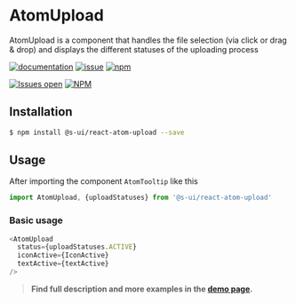 # AtomUpload

AtomUpload is a component that handles the file selection (via click or drag & drop) and displays the different statuses of the uploading process

[![documentation](https://img.shields.io/badge/read%20the%20doc-black?logo=readthedocs)](https://sui-components.vercel.app/workbench/atom/upload/)
[![issue](https://img.shields.io/badge/report%20a%20bug-black?logo=openbugbounty&logoColor=red)](https://github.com/SUI-Components/sui-components/issues/new?&projects=4&template=bug-report.yml&assignees=&template=report-a-bug.yml&title=🪲+&labels=bug,component,atom,upload)
[![npm](https://img.shields.io/npm/dt/%40s-ui/react-atom-upload?logo=npm&labelColor=black)](https://www.npmjs.com/package/@s-ui/react-atom-upload)

[![Issues open](https://img.shields.io/github/issues-search/SUI-Components/sui-components?query=is%3Aopen%20label%3Acomponent%20label%3Aupload&logo=openbugbounty&logoColor=red&label=issues%20open&color=red)](https://github.com/SUI-Components/sui-components/issues?q=is%3Aopen+label%3Acomponent+label%3Aupload)
[![NPM](https://img.shields.io/npm/l/%40s-ui%2Freact-atom-upload)](https://github.com/SUI-Components/sui-components/blob/main/components/atom/upload/LICENSE.md)

## Installation

```sh
$ npm install @s-ui/react-atom-upload --save
```

## Usage

After importing the component `AtomTooltip` like this

```javascript
import AtomUpload, {uploadStatuses} from '@s-ui/react-atom-upload'
```

### Basic usage

```javascript
<AtomUpload
  status={uploadStatuses.ACTIVE}
  iconActive={IconActive}
  textActive={textActive}
/>
```

> **Find full description and more examples in the [demo page](https://sui-components.now.sh/workbench/atom/upload/demo).**